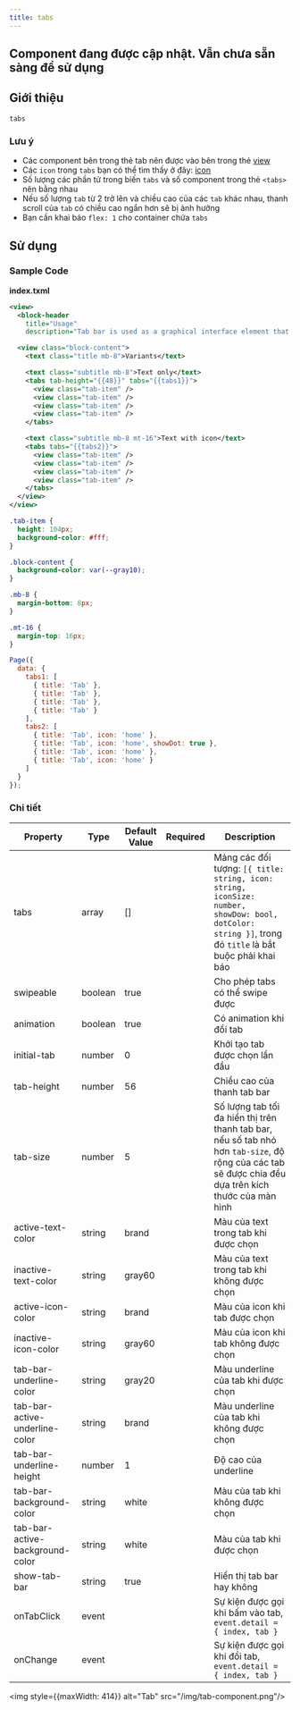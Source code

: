 ```yaml
---
title: tabs
---
```


## Component đang được cập nhật. Vẫn chưa sẵn sàng để sử dụng

## Giới thiệu

`tabs`

### Lưu ý

- Các component bên trong thẻ tab nên được vào bên trong thẻ [view](https://miniapp.tiki.vn/docs/component/view-container/view)
- Các `icon` trong `tabs` bạn có thể tìm thấy ở đây: [icon](https://miniapp.tiki.vn/docs/component/basic/icon)
- Số lượng các phần tử trong biến `tabs` và số component trong thẻ `<tabs>` nên bằng nhau
- Nếu số lượng `tab` từ 2 trở lên và chiều cao của các `tab` khác nhau, thanh scroll của `tab` có chiều cao ngắn hơn sẽ bị ảnh hưởng
- Bạn cần khai báo `flex: 1` cho container chứa `tabs`

## Sử dụng

### Sample Code

**index.txml**

```xml
<view>
  <block-header
    title="Usage"
    description="Tab bar is used as a graphical interface element that allows multiple panels to be contained within a single window, using tabs as a navigational element." />

  <view class="block-content">
    <text class="title mb-8">Variants</text>

    <text class="subtitle mb-8">Text only</text>
    <tabs tab-height="{{48}}" tabs="{{tabs1}}">
      <view class="tab-item" />
      <view class="tab-item" />
      <view class="tab-item" />
      <view class="tab-item" />
    </tabs>

    <text class="subtitle mb-8 mt-16">Text with icon</text>
    <tabs tabs="{{tabs2}}">
      <view class="tab-item" />
      <view class="tab-item" />
      <view class="tab-item" />
      <view class="tab-item" />
    </tabs>
  </view>
</view>
```

```css
.tab-item {
  height: 104px;
  background-color: #fff;
}

.block-content {
  background-color: var(--gray10);
}

.mb-8 {
  margin-bottom: 8px;
}

.mt-16 {
  margin-top: 16px;
}
```

```js
Page({
  data: {
    tabs1: [
      { title: 'Tab' },
      { title: 'Tab' },
      { title: 'Tab' },
      { title: 'Tab' }
    ],
    tabs2: [
      { title: 'Tab', icon: 'home' },
      { title: 'Tab', icon: 'home', showDot: true },
      { title: 'Tab', icon: 'home' },
      { title: 'Tab', icon: 'home' }
    ]
  }
});
```

### Chi tiết

| Property                        | Type    | Default Value | Required | Description                                                                                                                                            |
| ------------------------------- | ------- | ------------- | -------- | ------------------------------------------------------------------------------------------------------------------------------------------------------ |
| tabs                            | array   | []            |          | Mảng các đối tượng: `[{ title: string, icon: string, iconSize: number, showDow: bool, dotColor: string }]`, trong đó `title` là bắt buộc phải khai báo |
| swipeable                       | boolean | true          |          | Cho phép tabs có thể swipe được                                                                                                                        |
| animation                       | boolean | true          |          | Có animation khi đổi tab                                                                                                                               |
| initial-tab                     | number  | 0             |          | Khởi tạo tab được chọn lần đầu                                                                                                                         |
| tab-height                      | number  | 56            |          | Chiều cao của thanh tab bar                                                                                                                            |
| tab-size                        | number  | 5             |          | Số lượng tab tối đa hiển thị trên thanh tab bar, nếu số tab nhỏ hơn `tab-size`, độ rộng của các tab sẽ được chia đều dựa trên kích thước của màn hình  |
| active-text-color               | string  | brand         |          | Màu của text trong tab khi được chọn                                                                                                                   |
| inactive-text-color             | string  | gray60        |          | Màu của text trong tab khi không được chọn                                                                                                             |
| active-icon-color               | string  | brand         |          | Màu của icon khi tab được chọn                                                                                                                         |
| inactive-icon-color             | string  | gray60        |          | Màu của icon khi tab không được chọn                                                                                                                   |
| tab-bar-underline-color         | string  | gray20        |          | Màu underline của tab khi được chọn                                                                                                                    |
| tab-bar-active-underline-color  | string  | brand         |          | Màu underline của tab khi không được chọn                                                                                                              |
| tab-bar-underline-height        | number  | 1             |          | Độ cao của underline                                                                                                                                   |
| tab-bar-background-color        | string  | white         |          | Màu của tab khi không được chọn                                                                                                                        |
| tab-bar-active-background-color | string  | white         |          | Màu của tab khi được chọn                                                                                                                              |
| show-tab-bar                    | string  | true          |          | Hiển thị tab bar hay không                                                                                                                             |
| onTabClick                      | event   |               |          | Sự kiện được gọi khi bấm vào tab, `event.detail = { index, tab }`                                                                                      |
| onChange                        | event   |               |          | Sự kiện được gọi khi đổi tab, `event.detail = { index, tab }`                                                                                          |

<img style={{maxWidth: 414}} alt="Tab" src="/img/tab-component.png"/>
